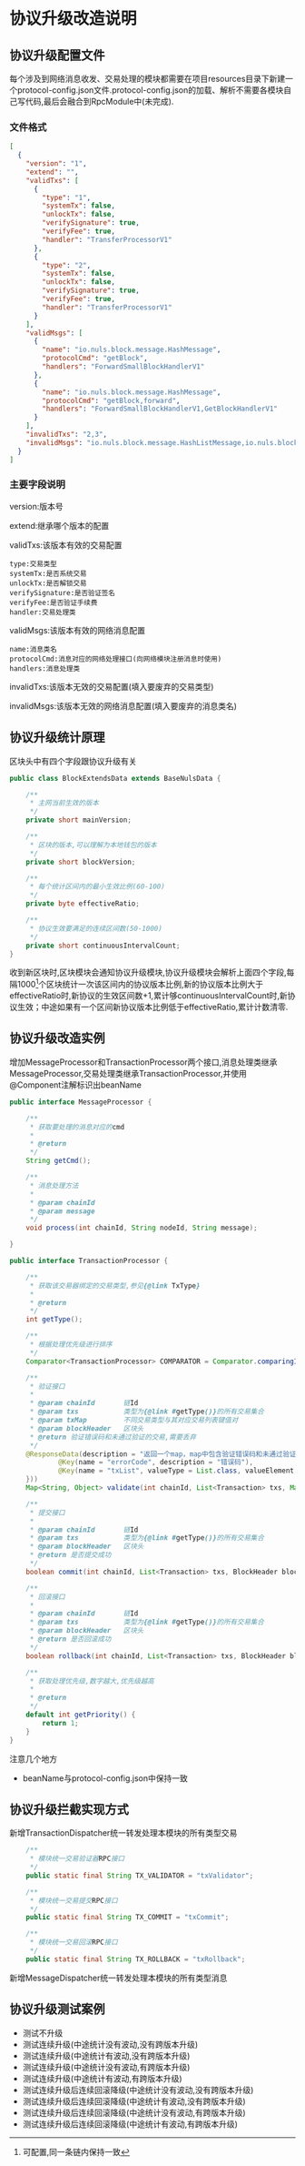 # 协议升级改造说明

## 协议升级配置文件

每个涉及到网络消息收发、交易处理的模块都需要在项目resources目录下新建一个protocol-config.json文件.protocol-config.json的加载、解析不需要各模块自己写代码,最后会融合到RpcModule中(未完成).

### 文件格式

```json
[
  {
    "version": "1",
    "extend": "",
    "validTxs": [
	  {
        "type": "1",
        "systemTx": false,
        "unlockTx": false,
        "verifySignature": true,
        "verifyFee": true,
        "handler": "TransferProcessorV1"
      },
      {
        "type": "2",
        "systemTx": false,
        "unlockTx": false,
        "verifySignature": true,
        "verifyFee": true,
        "handler": "TransferProcessorV1"
      }
	],
    "validMsgs": [
      {
        "name": "io.nuls.block.message.HashMessage",
        "protocolCmd": "getBlock",
        "handlers": "ForwardSmallBlockHandlerV1"
      },
      {
        "name": "io.nuls.block.message.HashMessage",
        "protocolCmd": "getBlock,forward",
        "handlers": "ForwardSmallBlockHandlerV1,GetBlockHandlerV1"
      }
    ],
    "invalidTxs": "2,3",
    "invalidMsgs": "io.nuls.block.message.HashListMessage,io.nuls.block.message.HashListMessage"
  }
]
```

### 主要字段说明

version:版本号

extend:继承哪个版本的配置

validTxs:该版本有效的交易配置

    type:交易类型
    systemTx:是否系统交易
    unlockTx:是否解锁交易
    verifySignature:是否验证签名
    verifyFee:是否验证手续费
    handler:交易处理类

validMsgs:该版本有效的网络消息配置

    name:消息类名
    protocolCmd:消息对应的网络处理接口(向网络模块注册消息时使用)
    handlers:消息处理类

invalidTxs:该版本无效的交易配置(填入要废弃的交易类型)

invalidMsgs:该版本无效的网络消息配置(填入要废弃的消息类名)

## 协议升级统计原理

区块头中有四个字段跟协议升级有关
```java
public class BlockExtendsData extends BaseNulsData {

    /**
     * 主网当前生效的版本
     */
    private short mainVersion;

    /**
     * 区块的版本,可以理解为本地钱包的版本
     */
    private short blockVersion;

    /**
     * 每个统计区间内的最小生效比例(60-100)
     */
    private byte effectiveRatio;

    /**
     * 协议生效要满足的连续区间数(50-1000)
     */
    private short continuousIntervalCount;
}
```
收到新区块时,区块模块会通知协议升级模块,协议升级模块会解析上面四个字段,每隔1000[^1]个区块统计一次该区间内的协议版本比例,新的协议版本比例大于effectiveRatio时,新协议的生效区间数+1,累计够continuousIntervalCount时,新协议生效；中途如果有一个区间新协议版本比例低于effectiveRatio,累计计数清零.

## 协议升级改造实例

增加MessageProcessor和TransactionProcessor两个接口,消息处理类继承MessageProcessor,交易处理类继承TransactionProcessor,并使用@Component注解标识出beanName

```java
public interface MessageProcessor {

    /**
     * 获取要处理的消息对应的cmd
     *
     * @return
     */
    String getCmd();

    /**
     * 消息处理方法
     *
     * @param chainId
     * @param message
     */
    void process(int chainId, String nodeId, String message);

}
```

```java
public interface TransactionProcessor {

    /**
     * 获取该交易器绑定的交易类型,参见{@link TxType}
     *
     * @return
     */
    int getType();

    /**
     * 根据处理优先级进行排序
     */
    Comparator<TransactionProcessor> COMPARATOR = Comparator.comparingInt(TransactionProcessor::getPriority);

    /**
     * 验证接口
     *
     * @param chainId       链Id
     * @param txs           类型为{@link #getType()}的所有交易集合
     * @param txMap         不同交易类型与其对应交易列表键值对
     * @param blockHeader   区块头
     * @return 验证错误码和未通过验证的交易,需要丢弃
     */
    @ResponseData(description = "返回一个map，map中包含验证错误码和未通过验证的交易", responseType = @TypeDescriptor(value = Map.class, mapKeys = {
            @Key(name = "errorCode", description = "错误码"),
            @Key(name = "txList", valueType = List.class, valueElement = Transaction.class, description = "返回类型为List<Transaction>")
    }))
    Map<String, Object> validate(int chainId, List<Transaction> txs, Map<Integer, List<Transaction>> txMap, BlockHeader blockHeader);

    /**
     * 提交接口
     *
     * @param chainId       链Id
     * @param txs           类型为{@link #getType()}的所有交易集合
     * @param blockHeader   区块头
     * @return 是否提交成功
     */
    boolean commit(int chainId, List<Transaction> txs, BlockHeader blockHeader);

    /**
     * 回滚接口
     *
     * @param chainId       链Id
     * @param txs           类型为{@link #getType()}的所有交易集合
     * @param blockHeader   区块头
     * @return 是否回滚成功
     */
    boolean rollback(int chainId, List<Transaction> txs, BlockHeader blockHeader);

    /**
     * 获取处理优先级,数字越大,优先级越高
     *
     * @return
     */
    default int getPriority() {
        return 1;
    }
}
```

注意几个地方

- beanName与protocol-config.json中保持一致

## 协议升级拦截实现方式

新增TransactionDispatcher统一转发处理本模块的所有类型交易

```java
    /**
     * 模块统一交易验证器RPC接口
     */
    public static final String TX_VALIDATOR = "txValidator";

    /**
     * 模块统一交易提交RPC接口
     */
    public static final String TX_COMMIT = "txCommit";

    /**
     * 模块统一交易回滚RPC接口
     */
    public static final String TX_ROLLBACK = "txRollback";
```

新增MessageDispatcher统一转发处理本模块的所有类型消息

## 协议升级测试案例

- 测试不升级
- 测试连续升级(中途统计没有波动,没有跨版本升级)
- 测试连续升级(中途统计有波动,没有跨版本升级)
- 测试连续升级(中途统计没有波动,有跨版本升级)
- 测试连续升级(中途统计有波动,有跨版本升级)
- 测试连续升级后连续回滚降级(中途统计没有波动,没有跨版本升级)
- 测试连续升级后连续回滚降级(中途统计有波动,没有跨版本升级)
- 测试连续升级后连续回滚降级(中途统计没有波动,有跨版本升级)
- 测试连续升级后连续回滚降级(中途统计有波动,有跨版本升级)

[^1]:可配置,同一条链内保持一致

